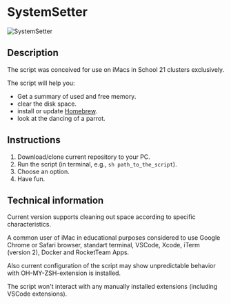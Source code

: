 # SystemSetter

![SystemSetter](images/Fast_and_Clean.png)

## Description

The script was conceived for use on iMacs in School 21 clusters exclusively.

The script will help you:

- Get a summary of used and free memory.
- clear the disk space.
- install or update [Homebrew](https://brew.sh/index_ru).
- look at the dancing of a parrot.

## Instructions

1. Download/clone current repository to your PC.
2. Run the script (in terminal, e.g., `sh path_to_the_script`).
3. Choose an option.
4. Have fun.

## Technical information

Current version supports cleaning out space according to specific characteristics.

A common user of iMac in educational purposes considered to use Google Chrome or Safari browser, standart terminal, VSCode, Xcode, iTerm (version 2), Docker and RocketTeam Apps.

Also current configuration of the script may show unpredictable behavior with OH-MY-ZSH-extension is installed.

The script won't interact with any manually installed extensions (including VSCode extensions).
